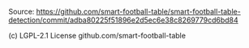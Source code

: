 Source: https://github.com/smart-football-table/smart-football-table-detection/commit/adba80225f51896e2d5ec6e38c8269779cd6bd84

(c) LGPL-2.1 License github.com/smart-football-table
